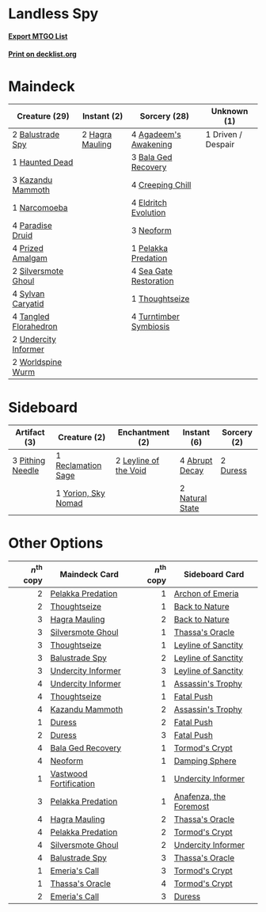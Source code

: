 # Landless Spy

#### [Export MTGO List](../collection/Landless%20Spy/Landless%20Spy.txt)
#### [Print on decklist.org](http://decklist.org/?deckmain=4%09Agadeem's%20Awakening%0A3%09Bala%20Ged%20Recovery%0A2%09Balustrade%20Spy%0A4%09Creeping%20Chill%0A1%09Driven%20/%20Despair%0A4%09Eldritch%20Evolution%0A2%09Hagra%20Mauling%0A1%09Haunted%20Dead%0A3%09Kazandu%20Mammoth%0A1%09Narcomoeba%0A3%09Neoform%0A4%09Paradise%20Druid%0A1%09Pelakka%20Predation%0A4%09Prized%20Amalgam%0A4%09Sea%20Gate%20Restoration%0A2%09Silversmote%20Ghoul%0A4%09Sylvan%20Caryatid%0A4%09Tangled%20Florahedron%0A1%09Thoughtseize%0A4%09Turntimber%20Symbiosis%0A2%09Undercity%20Informer%0A2%09Worldspine%20Wurm&deckside=4%09Abrupt%20Decay%0A2%09Duress%0A2%09Leyline%20of%20the%20Void%0A2%09Natural%20State%0A3%09Pithing%20Needle%0A1%09Reclamation%20Sage%0A1%09Yorion,%20Sky%20Nomad)
# Maindeck

|                                         Creature (29)                                          |                                       Instant (2)                                        |                                          Sorcery (28)                                           |   Unknown (1)    |
|------------------------------------------------------------------------------------------------|------------------------------------------------------------------------------------------|-------------------------------------------------------------------------------------------------|------------------|
|2 [Balustrade Spy](http://gatherer.wizards.com/Pages/Card/Details.aspx?multiverseid=366464)     |2 [Hagra Mauling](http://gatherer.wizards.com/Pages/Card/Details.aspx?multiverseid=491741)|4 [Agadeem's Awakening](http://gatherer.wizards.com/Pages/Card/Details.aspx?multiverseid=491723) |1 Driven / Despair|
|1 [Haunted Dead](http://gatherer.wizards.com/Pages/Card/Details.aspx?multiverseid=414387)       |                                                                                          |3 [Bala Ged Recovery](http://gatherer.wizards.com/Pages/Card/Details.aspx?multiverseid=491825)   |                  |
|3 [Kazandu Mammoth](http://gatherer.wizards.com/Pages/Card/Details.aspx?multiverseid=491835)    |                                                                                          |4 [Creeping Chill](http://gatherer.wizards.com/Pages/Card/Details.aspx?multiverseid=452816)      |                  |
|1 [Narcomoeba](http://gatherer.wizards.com/Pages/Card/Details.aspx?multiverseid=136140)         |                                                                                          |4 [Eldritch Evolution](http://gatherer.wizards.com/Pages/Card/Details.aspx?multiverseid=414456)  |                  |
|4 [Paradise Druid](http://gatherer.wizards.com/Pages/Card/Details.aspx?multiverseid=461098)     |                                                                                          |3 [Neoform](http://gatherer.wizards.com/Pages/Card/Details.aspx?multiverseid=461133)             |                  |
|4 [Prized Amalgam](http://gatherer.wizards.com/Pages/Card/Details.aspx?multiverseid=410014)     |                                                                                          |1 [Pelakka Predation](http://gatherer.wizards.com/Pages/Card/Details.aspx?multiverseid=491757)   |                  |
|2 [Silversmote Ghoul](http://gatherer.wizards.com/Pages/Card/Details.aspx?multiverseid=485445)  |                                                                                          |4 [Sea Gate Restoration](http://gatherer.wizards.com/Pages/Card/Details.aspx?multiverseid=491706)|                  |
|4 [Sylvan Caryatid](http://gatherer.wizards.com/Pages/Card/Details.aspx?multiverseid=373624)    |                                                                                          |1 [Thoughtseize](http://gatherer.wizards.com/Pages/Card/Details.aspx?multiverseid=438676)        |                  |
|4 [Tangled Florahedron](http://gatherer.wizards.com/Pages/Card/Details.aspx?multiverseid=491859)|                                                                                          |4 [Turntimber Symbiosis](http://gatherer.wizards.com/Pages/Card/Details.aspx?multiverseid=491864)|                  |
|2 [Undercity Informer](http://gatherer.wizards.com/Pages/Card/Details.aspx?multiverseid=366271) |                                                                                          |                                                                                                 |                  |
|2 [Worldspine Wurm](http://gatherer.wizards.com/Pages/Card/Details.aspx?multiverseid=253575)    |                                                                                          |                                                                                                 |                  |


# Sideboard

|                                       Artifact (3)                                        |                                         Creature (2)                                         |                                        Enchantment (2)                                         |                                       Instant (6)                                        |                                   Sorcery (2)                                    |
|-------------------------------------------------------------------------------------------|----------------------------------------------------------------------------------------------|------------------------------------------------------------------------------------------------|------------------------------------------------------------------------------------------|----------------------------------------------------------------------------------|
|3 [Pithing Needle](http://gatherer.wizards.com/Pages/Card/Details.aspx?multiverseid=129526)|1 [Reclamation Sage](http://gatherer.wizards.com/Pages/Card/Details.aspx?multiverseid=389651) |2 [Leyline of the Void](http://gatherer.wizards.com/Pages/Card/Details.aspx?multiverseid=107682)|4 [Abrupt Decay](http://gatherer.wizards.com/Pages/Card/Details.aspx?multiverseid=456061) |2 [Duress](http://gatherer.wizards.com/Pages/Card/Details.aspx?multiverseid=14557)|
|                                                                                           |1 [Yorion, Sky Nomad](http://gatherer.wizards.com/Pages/Card/Details.aspx?multiverseid=479752)|                                                                                                |2 [Natural State](http://gatherer.wizards.com/Pages/Card/Details.aspx?multiverseid=407646)|                                                                                  |


# Other Options

|*n*<sup>th</sup> copy|                                          Maindeck Card                                          |*n*<sup>th</sup> copy|                                         Sideboard Card                                          |
|--------------------:|-------------------------------------------------------------------------------------------------|--------------------:|-------------------------------------------------------------------------------------------------|
|                    2|[Pelakka Predation](http://gatherer.wizards.com/Pages/Card/Details.aspx?multiverseid=491757)     |                    1|[Archon of Emeria](http://gatherer.wizards.com/Pages/Card/Details.aspx?multiverseid=495594)      |
|                    2|[Thoughtseize](http://gatherer.wizards.com/Pages/Card/Details.aspx?multiverseid=438676)          |                    1|[Back to Nature](http://gatherer.wizards.com/Pages/Card/Details.aspx?multiverseid=208284)        |
|                    3|[Hagra Mauling](http://gatherer.wizards.com/Pages/Card/Details.aspx?multiverseid=491741)         |                    2|[Back to Nature](http://gatherer.wizards.com/Pages/Card/Details.aspx?multiverseid=208284)        |
|                    3|[Silversmote Ghoul](http://gatherer.wizards.com/Pages/Card/Details.aspx?multiverseid=485445)     |                    1|[Thassa's Oracle](http://gatherer.wizards.com/Pages/Card/Details.aspx?multiverseid=476324)       |
|                    3|[Thoughtseize](http://gatherer.wizards.com/Pages/Card/Details.aspx?multiverseid=438676)          |                    1|[Leyline of Sanctity](http://gatherer.wizards.com/Pages/Card/Details.aspx?multiverseid=204993)   |
|                    3|[Balustrade Spy](http://gatherer.wizards.com/Pages/Card/Details.aspx?multiverseid=366464)        |                    2|[Leyline of Sanctity](http://gatherer.wizards.com/Pages/Card/Details.aspx?multiverseid=204993)   |
|                    3|[Undercity Informer](http://gatherer.wizards.com/Pages/Card/Details.aspx?multiverseid=366271)    |                    3|[Leyline of Sanctity](http://gatherer.wizards.com/Pages/Card/Details.aspx?multiverseid=204993)   |
|                    4|[Undercity Informer](http://gatherer.wizards.com/Pages/Card/Details.aspx?multiverseid=366271)    |                    1|[Assassin's Trophy](http://gatherer.wizards.com/Pages/Card/Details.aspx?multiverseid=452902)     |
|                    4|[Thoughtseize](http://gatherer.wizards.com/Pages/Card/Details.aspx?multiverseid=438676)          |                    1|[Fatal Push](http://gatherer.wizards.com/Pages/Card/Details.aspx?multiverseid=423724)            |
|                    4|[Kazandu Mammoth](http://gatherer.wizards.com/Pages/Card/Details.aspx?multiverseid=491835)       |                    2|[Assassin's Trophy](http://gatherer.wizards.com/Pages/Card/Details.aspx?multiverseid=452902)     |
|                    1|[Duress](http://gatherer.wizards.com/Pages/Card/Details.aspx?multiverseid=14557)                 |                    2|[Fatal Push](http://gatherer.wizards.com/Pages/Card/Details.aspx?multiverseid=423724)            |
|                    2|[Duress](http://gatherer.wizards.com/Pages/Card/Details.aspx?multiverseid=14557)                 |                    3|[Fatal Push](http://gatherer.wizards.com/Pages/Card/Details.aspx?multiverseid=423724)            |
|                    4|[Bala Ged Recovery](http://gatherer.wizards.com/Pages/Card/Details.aspx?multiverseid=491825)     |                    1|[Tormod's Crypt](http://gatherer.wizards.com/Pages/Card/Details.aspx?multiverseid=389723)        |
|                    4|[Neoform](http://gatherer.wizards.com/Pages/Card/Details.aspx?multiverseid=461133)               |                    1|[Damping Sphere](http://gatherer.wizards.com/Pages/Card/Details.aspx?multiverseid=443101)        |
|                    1|[Vastwood Fortification](http://gatherer.wizards.com/Pages/Card/Details.aspx?multiverseid=491866)|                    1|[Undercity Informer](http://gatherer.wizards.com/Pages/Card/Details.aspx?multiverseid=366271)    |
|                    3|[Pelakka Predation](http://gatherer.wizards.com/Pages/Card/Details.aspx?multiverseid=491757)     |                    1|[Anafenza, the Foremost](http://gatherer.wizards.com/Pages/Card/Details.aspx?multiverseid=386476)|
|                    4|[Hagra Mauling](http://gatherer.wizards.com/Pages/Card/Details.aspx?multiverseid=491741)         |                    2|[Thassa's Oracle](http://gatherer.wizards.com/Pages/Card/Details.aspx?multiverseid=476324)       |
|                    4|[Pelakka Predation](http://gatherer.wizards.com/Pages/Card/Details.aspx?multiverseid=491757)     |                    2|[Tormod's Crypt](http://gatherer.wizards.com/Pages/Card/Details.aspx?multiverseid=389723)        |
|                    4|[Silversmote Ghoul](http://gatherer.wizards.com/Pages/Card/Details.aspx?multiverseid=485445)     |                    2|[Undercity Informer](http://gatherer.wizards.com/Pages/Card/Details.aspx?multiverseid=366271)    |
|                    4|[Balustrade Spy](http://gatherer.wizards.com/Pages/Card/Details.aspx?multiverseid=366464)        |                    3|[Thassa's Oracle](http://gatherer.wizards.com/Pages/Card/Details.aspx?multiverseid=476324)       |
|                    1|[Emeria's Call](http://gatherer.wizards.com/Pages/Card/Details.aspx?multiverseid=491633)         |                    3|[Tormod's Crypt](http://gatherer.wizards.com/Pages/Card/Details.aspx?multiverseid=389723)        |
|                    1|[Thassa's Oracle](http://gatherer.wizards.com/Pages/Card/Details.aspx?multiverseid=476324)       |                    4|[Tormod's Crypt](http://gatherer.wizards.com/Pages/Card/Details.aspx?multiverseid=389723)        |
|                    2|[Emeria's Call](http://gatherer.wizards.com/Pages/Card/Details.aspx?multiverseid=491633)         |                    3|[Duress](http://gatherer.wizards.com/Pages/Card/Details.aspx?multiverseid=14557)                 |

